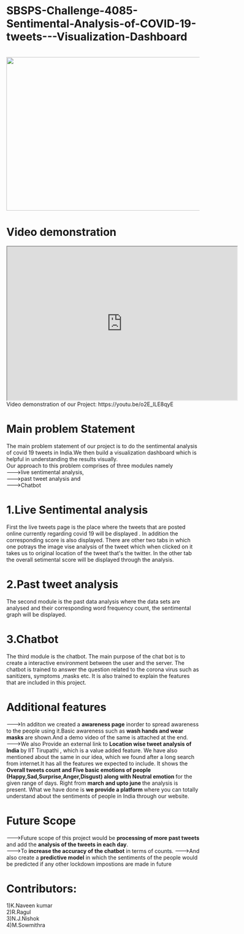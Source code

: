 # SBSPS-Challenge-4085-Sentimental-Analysis-of-COVID-19-tweets---Visualization-Dashboard

&nbsp;&nbsp;&nbsp;&nbsp;&nbsp;&nbsp;&nbsp;&nbsp;&nbsp;&nbsp;&nbsp;&nbsp;&nbsp;&nbsp;&nbsp;&nbsp;&nbsp;&nbsp;&nbsp;&nbsp;&nbsp;&nbsp;&nbsp;&nbsp;
&nbsp;&nbsp;&nbsp;&nbsp;<img src="Home page.bmp" width="800" height="400">
# Video demonstration

 <iframe  src="https://www.youtube.com/embed/U8r3oTVMtQ0?autoplay=1" height="400px" width="600px"> </iframe>
Video demonstration of our Project:
https://youtu.be/o2E_ILE8qyE

# Main problem Statement
The main problem statement of our project is to do the sentimental analysis of covid 19 tweets in India.We then build a visualization dashboard which is helpful in understanding the results visually.  
Our approach to this problem comprises of three modules namely <br>
--->live sentimental analysis,<br> 
--->past tweet analysis and<br>
--->Chatbot 


# 1.Live Sentimental analysis
First the live tweets page is the place where the tweets that are posted online currently regarding covid 19 will be  displayed . In addition the corresponding score is also displayed. There are other two tabs in which one potrays the image vise analysis of the tweet which when clicked on it takes us to original location of the tweet that's the twitter. In the other tab the overall setimental score will be displayed through the analysis. 
<br>

# 2.Past tweet analysis
The second module is the past data analysis where the data sets are analysed and their corresponding word frequency count, the sentimental graph will be displayed. 
<br>

# 3.Chatbot
The third module is the chatbot. The main purpose of the chat bot is to create a interactive environment between the user and the server. The chatbot is trained to answer the question related to the corona virus such as sanitizers, symptoms ,masks etc. It is also trained to explain the features that are included in this project. 
<br>

# Additional features

--->In additon we created a <b> awareness page</b> inorder to spread awareness to the people using it.Basic awareness such as <b> wash hands and wear masks </b>are shown.And a demo video of the same is attached at the end.<br>
--->We also Provide an external link to <b>Location wise tweet analysis of India </b> by IIT Tirupathi , which is a value added feature. We have also mentioned about the same in our idea, which we found after a long search from internet.It has all the features we expected to include. It shows the <b>Overall tweets count and Five basic emotions of people
(Happy,Sad,Surprise,Anger,Disgust) along with Neutral emotion </b> for the given range of days. Right from <b>march and upto june </b> the analysis is present. What we have done is <b>we provide a platform </b> where you can totally understand about the sentiments of people in India through our website.

# Future Scope

--->Future scope of this project would be <b>processing of more past tweets</b> and add the <b>analysis of the tweets in each day</b>. <br>
--->To <b>increase the accuracy of the chatbot</b> in terms of counts. 
--->And also create a <b>predictive model</b> in which the sentiments of the people would be predicted if any other lockdown impostions are made in future


# Contributors:

1)K.Naveen kumar<br>
2)R.Ragul<br>
3)N.J.Nishok<br>
4)M.Sowmithra


